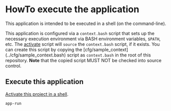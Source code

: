 # HowTo execute the application
This application is intended to be executed in a shell (on the command-line).

This application is configured via a `context.bash` script that sets up the necessary execution environment via BASH environment variables, `$PATH`, etc.
The [activate](../activate.bash) script will `source` the `context.bash` script, if it exists.
You can create this script by copying the [cfg/sample_context] (../cfg/sample_context.bash) script as `context.bash` in the root of this repository.
**Note** that the copied script MUST NOT be checked into source control.

## Execute this application
[Activate this project in a shell][activate].

~~~ bash
app-run
~~~

[activate]: ./HowTo-activate_this_project.md "HowTo activate this project"
[application]: ./HowTo-execute_application.md "HowTo execute application"
[AWS CLI]: ./HowTo-setup-AWS_CLI.md "HowTo setup AWS CLI"
[clone]: ./HowTo-setup-source_control.md "HowTo setup source control"
[initiation]: ./project_initiation.md "How Rob initiated the project repository"
[install]: ./HowTo-install-packages.md "HowTo install Ubuntu packages"
[license]: ../LICENSE.md "License"
[ReadMe]: ../README.md "ReadMe"
[test]: ./HowTo-test.md "HowTo test"
[venv]: ./HowTo-setup-Python_virtual_environment.md "HowTo setup Python virtual environment"
[workstation]: ./HowTo-setup-workstation.md "HowTo setup workstation"

